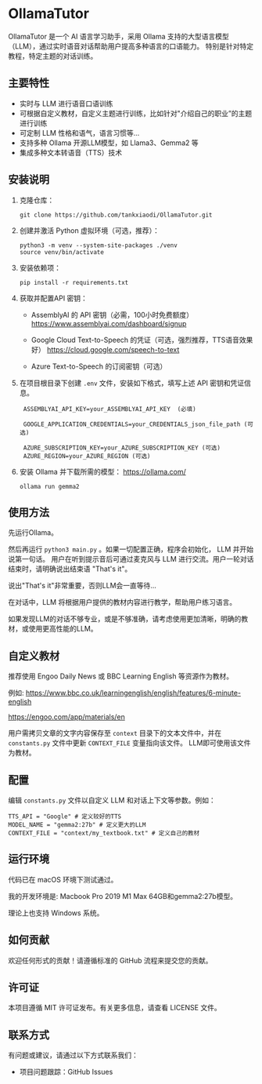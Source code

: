 # OllamaTutor

OllamaTutor 是一个 AI 语言学习助手，采用 Ollama 支持的大型语言模型（LLM），通过实时语音对话帮助用户提高多种语言的口语能力。
特别是针对特定教程，特定主题的对话训练。

## 主要特性

- 实时与 LLM 进行语音口语训练
- 可根据自定义教材，自定义主题进行训练，比如针对"介绍自己的职业”的主题进行训练
- 可定制 LLM 性格和语气，语言习惯等...
- 支持多种 Ollama 开源LLM模型，如 Llama3、Gemma2 等
- 集成多种文本转语音（TTS）技术

## 安装说明

1. 克隆仓库：
   ```
   git clone https://github.com/tankxiaodi/OllamaTutor.git
   ```

2. 创建并激活 Python 虚拟环境（可选，推荐）：
   ```
   python3 -m venv --system-site-packages ./venv
   source venv/bin/activate
   ```

3. 安装依赖项：
   ```
   pip install -r requirements.txt
   ```

4. 获取并配置API 密钥：
   - AssemblyAI 的 API 密钥（必需，100小时免费额度）
   https://www.assemblyai.com/dashboard/signup

   - Google Cloud Text-to-Speech 的凭证（可选，强烈推荐，TTS语音效果好）
   https://cloud.google.com/speech-to-text
   
   - Azure Text-to-Speech 的订阅密钥（可选）


5. 在项目根目录下创建 `.env` 文件，安装如下格式，填写上述 API 密钥和凭证信息。

   ```
    ASSEMBLYAI_API_KEY=your_ASSEMBLYAI_API_KEY  (必填)

    GOOGLE_APPLICATION_CREDENTIALS=your_CREDENTIALS_json_file_path (可选)

    AZURE_SUBSCRIPTION_KEY=your_AZURE_SUBSCRIPTION_KEY (可选)
    AZURE_REGION=your_AZURE_REGION (可选)
    ```

6. 安装 Ollama 并下载所需的模型：
    https://ollama.com/
   ```
   ollama run gemma2
   ```

## 使用方法

先运行Ollama。

然后再运行 `python3 main.py` 。如果一切配置正确，程序会初始化， LLM 并开始说第一句话。
用户在听到提示音后可通过麦克风与 LLM 进行交流。用户一轮对话结束时，请明确说出结束语 "That's it"。

说出"That's it"非常重要，否则LLM会一直等待...

在对话中，LLM 将根据用户提供的教材内容进行教学，帮助用户练习语言。

如果发现LLM的对话不够专业，或是不够准确，请考虑使用更加清晰，明确的教材，或使用更高性能的LLM。

## 自定义教材

推荐使用 Engoo Daily News 或 BBC Learning English 等资源作为教材。

例如:
https://www.bbc.co.uk/learningenglish/english/features/6-minute-english

https://engoo.com/app/materials/en

用户需拷贝文章的文字内容保存至 `context` 目录下的文本文件中，并在 `constants.py` 文件中更新 `CONTEXT_FILE` 变量指向该文件。
LLM即可使用该文件为教材。

## 配置

编辑 `constants.py` 文件以自定义 LLM 和对话上下文等参数。例如：
```
TTS_API = "Google" # 定义较好的TTS
MODEL_NAME = "gemma2:27b" # 定义更大的LLM
CONTEXT_FILE = "context/my_textbook.txt" # 定义自己的教材

```

## 运行环境

代码已在 macOS 环境下测试通过。

我的开发环境是: Macbook Pro 2019 M1 Max 64GB和gemma2:27b模型。

理论上也支持 Windows 系统。

## 如何贡献

欢迎任何形式的贡献！请遵循标准的 GitHub 流程来提交您的贡献。

## 许可证

本项目遵循 MIT 许可证发布。有关更多信息，请查看 LICENSE 文件。

## 联系方式

有问题或建议，请通过以下方式联系我们：
- 项目问题跟踪：GitHub Issues